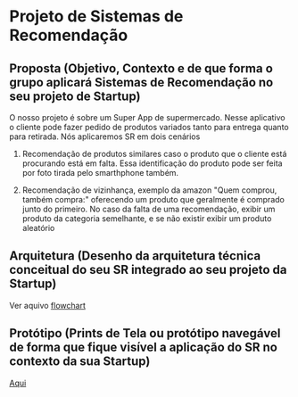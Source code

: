 # Projeto de Sistemas de Recomendação

## Proposta (Objetivo, Contexto e de que forma o grupo aplicará Sistemas de Recomendação no seu projeto de Startup)

O nosso projeto é sobre um Super App de supermercado. Nesse aplicativo o cliente pode fazer pedido de produtos variados tanto para entrega quanto para retirada.
Nós aplicaremos SR em dois cenários

1. Recomendação de produtos similares caso o produto que o cliente está procurando está em falta. Essa identificação do produto pode ser feita por foto tirada pelo smarthphone também.

2. Recomendação de vizinhança, exemplo da amazon "Quem comprou, também compra:" oferecendo um produto que geralmente é comprado junto do primeiro. No caso da falta de uma recomendação, exibir um produto da categoria semelhante, e se não existir exibir um produto aleatório

## Arquitetura (Desenho da arquitetura técnica conceitual do seu SR integrado ao seu projeto da Startup)

Ver aquivo [flowchart](https://github.com/MBA-IA-GROUP-A/recomendation/blob/master/fluxograma.jpg)

## Protótipo (Prints de Tela ou protótipo navegável de forma que fique visível a aplicação do SR no contexto da sua Startup)

[Aqui](https://www.figma.com/proto/3TB5w8x1UpKjKGU8TTXQN9/IA-FIAP-team-library?node-id=0-1&scaling=scale-down&page-id=0%3A1&starting-point-node-id=513%3A271&show-proto-sidebar=1)
